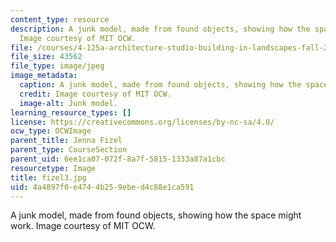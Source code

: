 ```yaml
---
content_type: resource
description: A junk model, made from found objects, showing how the space might work.
  Image courtesy of MIT OCW.
file: /courses/4-125a-architecture-studio-building-in-landscapes-fall-2005/4a4897f0e4744b259ebed4c88e1ca591_fizel3.jpg
file_size: 43562
file_type: image/jpeg
image_metadata:
  caption: A junk model, made from found objects, showing how the space might work.
  credit: Image courtesy of MIT OCW.
  image-alt: Junk model.
learning_resource_types: []
license: https://creativecommons.org/licenses/by-nc-sa/4.0/
ocw_type: OCWImage
parent_title: Jenna Fizel
parent_type: CourseSection
parent_uid: 6ee1ca07-072f-8a7f-5815-1333a87a1cbc
resourcetype: Image
title: fizel3.jpg
uid: 4a4897f0-e474-4b25-9ebe-d4c88e1ca591
---
```

A junk model, made from found objects, showing how the space might work. Image courtesy of MIT OCW.
